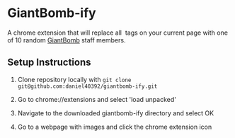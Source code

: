 # GiantBomb-ify

A chrome extension that will replace all <img> tags on your current page with one of 10 random [GiantBomb](http://www.giantbomb.com/) staff members.

## Setup Instructions

1. Clone repository locally with `git clone git@github.com:daniel40392/giantbomb-ify.git`

2. Go to chrome://extensions and select 'load unpacked'

3. Navigate to the downloaded giantbomb-ify directory and select OK

4. Go to a webpage with images and click the chrome extension icon
